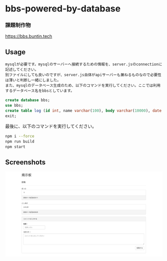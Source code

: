 # bbs-powered-by-database

### 課題制作物
https://bbs.buntin.tech

## Usage

    mysqlが必要です。mysqlのサーバーへ接続するための情報を、server.jsのconnectionに記述してください。
    別ファイルにしても良いのですが、server.js自体がapiサーバーも兼ねるものなので必要性は薄いと判断し一緒にしました。
    また、mysqlのデータベース生成のため、以下のコマンドを実行してください。ここでは利用するデータベース名をbbsとしています。

```sql
create database bbs;
use bbs;
create table log (id int, name varchar(100), body varchar(10000), date varchar(100));
exit;
```

最後に、以下のコマンドを実行してください。

```bash
npm i --force
npm run build
npm start
```

## Screenshots

![AppsImage](./sample.png)
